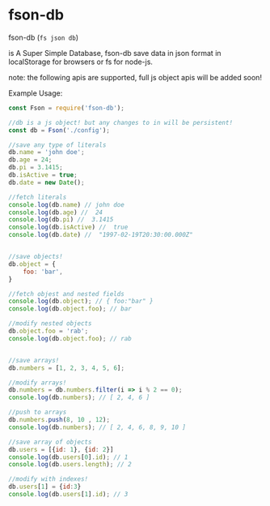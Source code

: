 fson-db
====
fson-db (`fs json db`) 

is A Super Simple Database, fson-db save data in json format in localStorage for browsers or fs
for node-js.

note: the following apis are supported, full js object apis will be added soon! 


Example Usage:

```javascript
const Fson = require('fson-db');

//db is a js object! but any changes to in will be persistent!
const db = Fson('./config');

//save any type of literals
db.name = 'john doe';
db.age = 24;
db.pi = 3.1415;
db.isActive = true;
db.date = new Date();

//fetch literals
console.log(db.name) // john doe
console.log(db.age) //  24
console.log(db.pi) //  3.1415
console.log(db.isActive) //  true
console.log(db.date) //  "1997-02-19T20:30:00.000Z"


//save objects!
db.object = {
    foo: 'bar',
}

//fetch objest and nested fields
console.log(db.object); // { foo:"bar" }
console.log(db.object.foo); // bar

//modify nested objects
db.object.foo = 'rab';
console.log(db.object.foo); // rab


//save arrays!
db.numbers = [1, 2, 3, 4, 5, 6];

//modify arrays!
db.numbers = db.numbers.filter(i => i % 2 == 0);
console.log(db.numbers); // [ 2, 4, 6 ]

//push to arrays
db.numbers.push(8, 10 , 12);
console.log(db.numbers); // [ 2, 4, 6, 8, 9, 10 ]

//save array of objects
db.users = [{id: 1}, {id: 2}]
console.log(db.users[0].id); // 1
console.log(db.users.length); // 2

//modify with indexes!
db.users[1] = {id:3}
console.log(db.users[1].id); // 3


```

